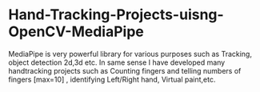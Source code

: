 # Hand-Tracking-Projects-uisng-OpenCV-MediaPipe
MediaPipe is very powerful library for various purposes such as Tracking, object detection 2d,3d etc. 
In same sense I have developed many handtracking projects such as Counting fingers and telling numbers of fingers [max=10] , identifying Left/Right hand, Virtual paint,etc.
